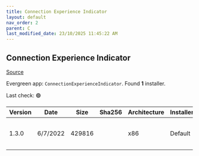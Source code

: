 ```yaml
---
title: Connection Experience Indicator
layout: default
nav_order: 2
parent: C
last_modified_date: 23/10/2025 11:45:22 AM
---
```


## Connection Experience Indicator

[Source](https://bramwolfs.com/2020/03/11/connection-experience-indicator-for-rds-wvd/)

Evergreen app: `ConnectionExperienceIndicator`. Found **1** installer.

Last check: 🟢

| Version | Date     | Size   | Sha256 | Architecture | InstallerType | Type | URI                                                                                                                                                                                                                              |
| ------- | -------- | ------ | ------ | ------------ | ------------- | ---- | -------------------------------------------------------------------------------------------------------------------------------------------------------------------------------------------------------------------------------- |
| 1.3.0   | 6/7/2022 | 429816 |        | x86          | Default       | exe  | [https://github.com/RDAnalyzer/connection-experience-indicator/releases/download/v1.3.0/ExperienceIndicator.exe](https://github.com/RDAnalyzer/connection-experience-indicator/releases/download/v1.3.0/ExperienceIndicator.exe) |
